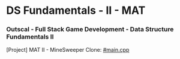 # DS Fundamentals - II - MAT

### Outscal - Full Stack Game Development - Data Structure Fundamentals II

[Project] MAT II - MineSweeper Clone: [#main.cpp](https://replit.com/@developerswork/Project-MAT-ll-MineSweeper-Clone#main.cpp)